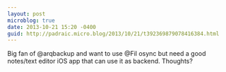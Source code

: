 ```yaml
---
layout: post
microblog: true
date: 2013-10-21 15:20 -0400
guid: http://padraic.micro.blog/2013/10/21/t392369879078416384.html
---
```

Big fan of @arqbackup and want to use @Fil osync but need a good notes/text editor iOS app  that can use it as backend. Thoughts?
